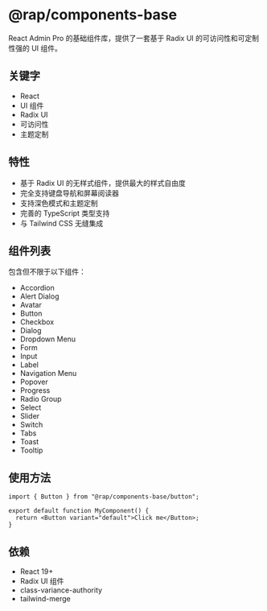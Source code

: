 # @rap/components-base

React Admin Pro 的基础组件库，提供了一套基于 Radix UI 的可访问性和可定制性强的 UI 组件。

## 关键字

- React
- UI 组件
- Radix UI
- 可访问性
- 主题定制

## 特性

- 基于 Radix UI 的无样式组件，提供最大的样式自由度
- 完全支持键盘导航和屏幕阅读器
- 支持深色模式和主题定制
- 完善的 TypeScript 类型支持
- 与 Tailwind CSS 无缝集成

## 组件列表

包含但不限于以下组件：

- Accordion
- Alert Dialog
- Avatar
- Button
- Checkbox
- Dialog
- Dropdown Menu
- Form
- Input
- Label
- Navigation Menu
- Popover
- Progress
- Radio Group
- Select
- Slider
- Switch
- Tabs
- Toast
- Tooltip

## 使用方法

```tsx
import { Button } from "@rap/components-base/button";

export default function MyComponent() {
  return <Button variant="default">Click me</Button>;
}
```

## 依赖

- React 19+
- Radix UI 组件
- class-variance-authority
- tailwind-merge
